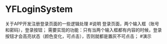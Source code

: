 # YFLoginSystem
关于APP开发注册登录页面的一些逻辑处理
#说明
登录页面，两个输入框（账号和密码），登录按钮；
需要实现的功能：只有当两个输入框都有内容的时候，登录按钮才会高亮状态（颜色变化，可点击），否则就都是置灰不可点击；
#演示
